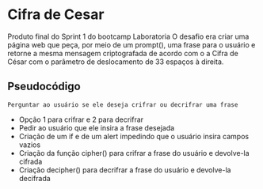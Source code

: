 # Cifra de Cesar

  Produto final do Sprint 1 do bootcamp Laboratoria
  O desafio era criar uma página web que peça, por meio de um prompt(), uma frase para o usuário e retorne a mesma mensagem criptografada de acordo com o a Cifra de César com o parâmetro de deslocamento de 33 espaços à direita.

## Pseudocódigo

    Perguntar ao usuário se ele deseja crifrar ou decrifrar uma frase
- Opção 1 para crifrar e 2 para decrifrar
- Pedir ao usuário que ele insira a frase desejada
- Criação de um if e de um alert impedindo que o usuário insira campos vazios
- Criação da função cipher() para crifrar a frase do usuário e devolve-la cifrada
- Criação decipher() para decrifrar a frase do usuário e devolve-la decifrada
